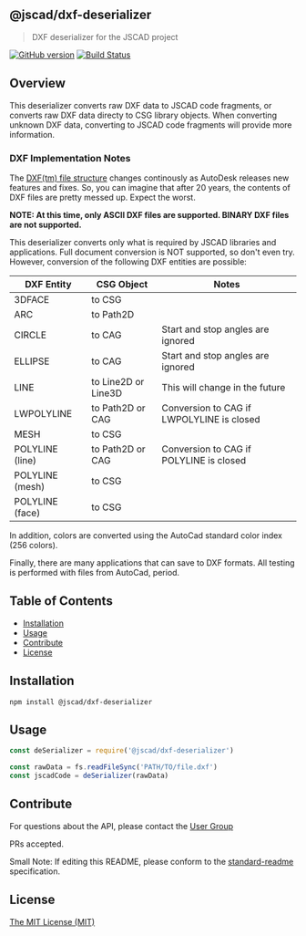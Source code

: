 ## @jscad/dxf-deserializer

> DXF deserializer for the JSCAD project

[![GitHub version](https://badge.fury.io/gh/jscad%40jscad%2Fdxf-deserializer.svg)](https://badge.fury.io/gh/jscad%40jscad%2Fdxf-deserializer)
[![Build Status](https://travis-ci.org/jscad/io.svg)](https://travis-ci.org/jscad/dxf-deserializer)

## Overview

This deserializer converts raw DXF data to JSCAD code fragments, or converts raw DXF data directy to CSG library objects. When converting unknown DXF data, converting to JSCAD code fragments will provide more information.

### DXF Implementation Notes

The [DXF(tm) file structure](http://docs.autodesk.com/ACD/2014/ENU/files/GUID-73E9E797-3BAA-4795-BBD8-4CE7A03E93CF.htm) changes continously as AutoDesk releases new features and fixes. So, you can imagine that after 20 years, the contents of DXF files are pretty messed up. Expect the worst.

**NOTE: At this time, only ASCII DXF files are supported. BINARY DXF files are not supported.**

This deserializer converts only what is required by JSCAD libraries and applications. Full document conversion is NOT supported, so don't even try. However, conversion of the following DXF entities are possible:

| DXF Entity      | CSG Object | Notes |
| --------------- | ---------- | ------ |
| 3DFACE          | to CSG     | |
| ARC             | to Path2D  | |
| CIRCLE          | to CAG     | Start and stop angles are ignored |
| ELLIPSE         | to CAG     | Start and stop angles are ignored |
| LINE            | to Line2D or Line3D | This will change in the future |
| LWPOLYLINE      | to Path2D or CAG  | Conversion to CAG if LWPOLYLINE is closed |
| MESH            | to CSG     | |
| POLYLINE (line) | to Path2D or CAG | Conversion to CAG if POLYLINE is closed |
| POLYLINE (mesh) | to CSG     | |
| POLYLINE (face) | to CSG     | |

In addition, colors are converted using the AutoCad standard color index (256 colors).

Finally, there are many applications that can save to DXF formats. All testing is performed with files from AutoCad, period.

## Table of Contents

- [Installation](#installation)
- [Usage](#usage)
- [Contribute](#contribute)
- [License](#license)


## Installation

```
npm install @jscad/dxf-deserializer
```

## Usage

```javascript
const deSerializer = require('@jscad/dxf-deserializer')

const rawData = fs.readFileSync('PATH/TO/file.dxf')
const jscadCode = deSerializer(rawData)

```

## Contribute

For questions about the API, please contact the [User Group](https://plus.google.com/communities/114958480887231067224)

PRs accepted.

Small Note: If editing this README, please conform to the [standard-readme](https://github.com/RichardLitt/standard-readme) specification.

## License

[The MIT License (MIT)](./LICENSE)
